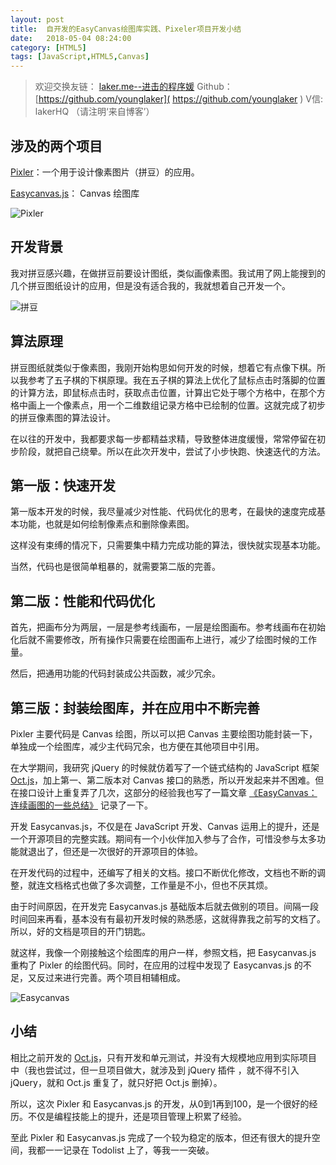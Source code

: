 ```yaml
---
layout: post
title:  自开发的EasyCanvas绘图库实践、Pixeler项目开发小结
date:   2018-05-04 08:24:00
category: [HTML5]
tags: [JavaScript,HTML5,Canvas]
---
```


 <!-- ![EasyCanvas绘图库实践][1] -->

<!--more-->

> 欢迎交换友链： [laker.me--进击的程序媛]( http://laker.me/blog )
> Github：[https://github.com/younglaker]( https://github.com/younglaker )
> V信: lakerHQ （请注明‘来自博客’）


## 涉及的两个项目

[Pixler][2]：一个用于设计像素图片（拼豆）的应用。

[Easycanvas.js][3]： Canvas 绘图库

![Pixler][4]

## 开发背景

我对拼豆感兴趣，在做拼豆前要设计图纸，类似画像素图。我试用了网上能搜到的几个拼豆图纸设计的应用，但是没有适合我的，我就想着自己开发一个。

![拼豆][5]

## 算法原理

拼豆图纸就类似于像素图，我刚开始构思如何开发的时候，想着它有点像下棋。所以我参考了五子棋的下棋原理。我在五子棋的算法上优化了鼠标点击时落脚的位置的计算方法，即鼠标点击时，获取点击位置，计算出它处于哪个方格中，在那个方格中画上一个像素点，用一个二维数组记录方格中已绘制的位置。这就完成了初步的拼豆像素图的算法设计。

在以往的开发中，我都要求每一步都精益求精，导致整体进度缓慢，常常停留在初步阶段，就把自己绕晕。所以在此次开发中，尝试了小步快跑、快速迭代的方法。

## 第一版：快速开发

第一版本开发的时候，我尽量减少对性能、代码优化的思考，在最快的速度完成基本功能，也就是如何绘制像素点和删除像素图。

这样没有束缚的情况下，只需要集中精力完成功能的算法，很快就实现基本功能。

当然，代码也是很简单粗暴的，就需要第二版的完善。


## 第二版：性能和代码优化

首先，把画布分为两层，一层是参考线画布，一层是绘图画布。参考线画布在初始化后就不需要修改，所有操作只需要在绘图画布上进行，减少了绘图时候的工作量。

然后，把通用功能的代码封装成公共函数，减少冗余。

## 第三版：封装绘图库，并在应用中不断完善

Pixler 主要代码是 Canvas 绘图，所以可以把 Canvas 主要绘图功能封装一下，单独成一个绘图库，减少主代码冗余，也方便在其他项目中引用。

在大学期间，我研究 jQuery 的时候就仿着写了一个链式结构的 JavaScript 框架 [Oct.js][6]，加上第一、第二版本对 Canvas 接口的熟悉，所以开发起来并不困难。但在接口设计上重复弄了几次，这部分的经验我也写了一篇文章 [《EasyCanvas：连续画图的一些总结》][7] 记录了一下。

开发 Easycanvas.js，不仅是在 JavaScript 开发、Canvas 运用上的提升，还是一个开源项目的完整实践。期间有一个小伙伴加入参与了合作，可惜没参与太多功能就退出了，但还是一次很好的开源项目的体验。

在开发代码的过程中，还编写了相关的文档。接口不断优化修改，文档也不断的调整，就连文档格式也做了多次调整，工作量是不小，但也不厌其烦。

由于时间原因，在开发完 Easycanvas.js 基础版本后就去做别的项目。间隔一段时间回来再看，基本没有有最初开发时候的熟悉感，这就得靠我之前写的文档了。所以，好的文档是项目的开门钥匙。

就这样，我像一个刚接触这个绘图库的用户一样，参照文档，把 Easycanvas.js 重构了 Pixler 的绘图代码。同时，在应用的过程中发现了 Easycanvas.js 的不足，又反过来进行完善。两个项目相辅相成。

![Easycanvas][8]


## 小结

相比之前开发的 [Oct.js][9]，只有开发和单元测试，并没有大规模地应用到实际项目中（我也尝试过，但一旦项目做大，就涉及到 jQuery 插件 ，就不得不引入 jQuery，就和 Oct.js 重复了，就只好把 Oct.js 删掉）。

所以，这次 Pixler 和 Easycanvas.js 的开发，从0到1再到100，是一个很好的经历。不仅是编程技能上的提升，还是项目管理上积累了经验。

至此 Pixler 和 Easycanvas.js 完成了一个较为稳定的版本，但还有很大的提升空间，我都一一记录在 Todolist 上了，等我一一突破。


  [1]: http://77g54f.com1.z0.glb.clouddn.com/bgt-20180503.jpg?imageView2/1/q/100|watermark/1/image/aHR0cDovLzc3ZzU0Zi5jb20xLnowLmdsYi5jbG91ZGRuLmNvbS9sYWtlcjEucG5n/dissolve/100/gravity/South/dy/10
  [2]: https://github.com/younglaker/pixeler
  [3]: https://github.com/younglaker/EasyCanvas
  [4]: https://camo.githubusercontent.com/1d13f30b16d7e66731cab36a3433bf27d4f10e9e/687474703a2f2f3737673534662e636f6d312e7a302e676c622e636c6f7564646e2e636f6d2f626c6f6732303135313232393131333032322e706e67
  [5]: http://77g54f.com1.z0.glb.clouddn.com/QQ2018050301.jpg
  [6]: https://github.com/younglaker/octjs
  [7]: http://laker.me/blog/2017/06/15/17_0615_easy_canvas/
  [8]: http://77g54f.com1.z0.glb.clouddn.com/blog20151229112337.png
  [9]: https://github.com/younglaker/octjs